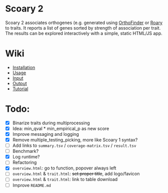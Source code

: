 # Scoary 2

Scoary 2 associates orthogenes (e.g. generated using [OrthoFinder][orthofinder]
or [Roary][roary] to traits. It reports a list of genes sorted by strength of
association per trait. The results can be explored interactively with a simple, static HTML/JS app.

# Wiki

- [Installation](https://github.com/MrTomRod/scoary-2/wiki/Installation)
- [Usage](https://github.com/MrTomRod/scoary-2/wiki/Usage)
- [Input](https://github.com/MrTomRod/scoary-2/wiki/Input)
- [Output](https://github.com/MrTomRod/scoary-2/wiki/Output)
- [Tutorial](https://github.com/MrTomRod/scoary-2/wiki/Tutorial)

# Todo:

- [X] Binarize traits during multiprocessing
- [X] Idea: min_qval * min_empirical_p as new score
- [X] Improve messaging and logging
- [X] Remove multiple_testing_picking, more like Scoary 1 syntax?
- [ ] Add links to `summary.tsv` / `coverage-matrix.tsv` / `result.tsv`
- [ ] Benchmark?
- [X] Log runtime?
- [ ] Refactoring
- [X] `overview.html`: go to function, popover always left
- [ ] `overview.html` & `trait.html`: ~~set proper title~~, add logo/favicon
- [ ] `overview.html` & `trait.html`: link to table download
- [ ] Improve `README.md`

[orthofinder]: https://github.com/davidemms/OrthoFinder/

[roary]: https://sanger-pathogens.github.io/Roary/
